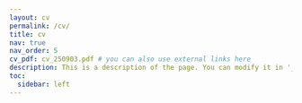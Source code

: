 ```yaml
---
layout: cv
permalink: /cv/
title: cv
nav: true
nav_order: 5
cv_pdf: cv_250903.pdf # you can also use external links here
description: This is a description of the page. You can modify it in '_pages/cv.md'. You can also change or remove the top pdf download button.
toc:
  sidebar: left
---
```

